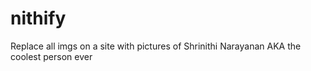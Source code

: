 nithify
=======

Replace all imgs on a site with pictures of Shrinithi Narayanan AKA the coolest person ever
